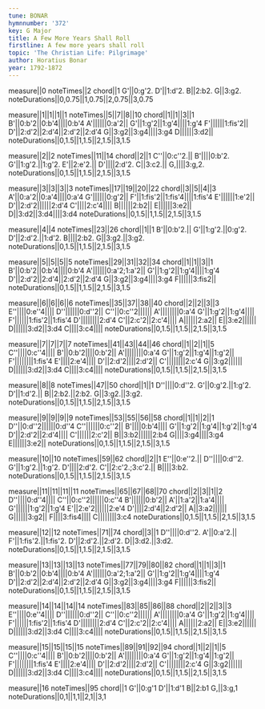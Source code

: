 ```yaml
---
tune: BONAR
hymnnumber: '372'
key: G Major
title: A Few More Years Shall Roll
firstline: A few more years shall roll
topic: 'The Christian Life: Pilgrimage'
author: Horatius Bonar
year: 1792-1872
---
```

measure||0
noteTimes||2
chord||1
G'||0:g'2.
D'||1:d'2.
B||2:b2.
G||3:g2.
noteDurations||0,0.75||1,0.75||2,0.75||3,0.75

measure||1||1||1||1
noteTimes||5||7||8||10
chord||1||1||3||1
B'||0:b'2||0:b'4||||0:b'4
A'||||||0:a'2||
G'||1:g'2||1:g'4||||1:g'4
F'||||||1:fis'2||
D'||2:d'2||2:d'4||2:d'2||2:d'4
G||3:g2||3:g4||||3:g4
D||||||3:d2||
noteDurations||0,1.5||1,1.5||2,1.5||3,1.5

measure||2||2
noteTimes||11||14
chord||2||1
C''||0:c''2.||
B'||||0:b'2.
G'||1:g'2.||1:g'2.
E'||2:e'2.||
D'||||2:d'2.
C||3:c2.||
G,||||3:g,2.
noteDurations||0,1.5||1,1.5||2,1.5||3,1.5

measure||3||3||3||3
noteTimes||17||19||20||22
chord||3||5||4||3
A'||0:a'2||0:a'4||||0:a'4
G'||||||0:g'2||
F'||1:fis'2||1:fis'4||||1:fis'4
E'||||||1:e'2||
D'||2:d'2||||||2:d'4
C'||||2:c'4||||
B||||||2:b2||
E||||||3:e2||
D||3:d2||3:d4||||3:d4
noteDurations||0,1.5||1,1.5||2,1.5||3,1.5

measure||4||4
noteTimes||23||26
chord||1||1
B'||0:b'2.||
G'||1:g'2.||0:g'2.
D'||2:d'2.||1:d'2.
B||||2:b2.
G||3:g2.||3:g2.
noteDurations||0,1.5||1,1.5||2,1.5||3,1.5

measure||5||5||5||5
noteTimes||29||31||32||34
chord||1||1||3||1
B'||0:b'2||0:b'4||||0:b'4
A'||||||0:a'2;1:a'2||
G'||1:g'2||1:g'4||||1:g'4
D'||2:d'2||2:d'4||2:d'2||2:d'4
G||3:g2||3:g4||||3:g4
F||||||3:fis2||
noteDurations||0,1.5||1,1.5||2,1.5||3,1.5

measure||6||6||6||6
noteTimes||35||37||38||40
chord||2||2||3||3
E''||||0:e''4||||
D''||||||0:d''2||
C''||0:c''2||||||
A'||||||||0:a'4
G'||1:g'2||1:g'4||||
F'||||||1:fis'2||1:fis'4
D'||||||||2:d'4
C'||2:c'2||2:c'4||||
A||||||2:a2||
E||3:e2||||||
D||||||3:d2||3:d4
C||||3:c4||||
noteDurations||0,1.5||1,1.5||2,1.5||3,1.5

measure||7||7||7||7
noteTimes||41||43||44||46
chord||1||2||1||5
C''||||0:c''4||||
B'||0:b'2||||0:b'2||
A'||||||||0:a'4
G'||1:g'2||1:g'4||1:g'2||
F'||||||||1:fis'4
E'||||2:e'4||||
D'||2:d'2||||2:d'2||
C'||||||||2:c'4
G||3:g2||||||
D||||||3:d2||3:d4
C||||3:c4||||
noteDurations||0,1.5||1,1.5||2,1.5||3,1.5

measure||8||8
noteTimes||47||50
chord||1||1
D''||||0:d''2.
G'||0:g'2.||1:g'2.
D'||1:d'2.||
B||2:b2.||2:b2.
G||3:g2.||3:g2.
noteDurations||0,1.5||1,1.5||2,1.5||3,1.5

measure||9||9||9||9
noteTimes||53||55||56||58
chord||1||1||2||1
D''||0:d''2||||||0:d''4
C''||||||0:c''2||
B'||||0:b'4||||
G'||1:g'2||1:g'4||1:g'2||1:g'4
D'||2:d'2||2:d'4||||
C'||||||2:c'2||
B||3:b2||||||2:b4
G||||3:g4||||3:g4
E||||||3:e2||
noteDurations||0,1.5||1,1.5||2,1.5||3,1.5

measure||10||10
noteTimes||59||62
chord||2||1
E''||0:e''2.||
D''||||0:d''2.
G'||1:g'2.||1:g'2.
D'||||2:d'2.
C'||2:c'2.;3:c'2.||
B||||3:b2.
noteDurations||0,1.5||1,1.5||2,1.5||3,1.5

measure||11||11||11||11
noteTimes||65||67||68||70
chord||2||3||1||2
D''||||0:d''4||||
C''||0:c''2||||||0:c''4
B'||||||0:b'2||
A'||1:a'2||1:a'4||||
G'||||||1:g'2||1:g'4
E'||2:e'2||||||2:e'4
D'||||2:d'4||2:d'2||
A||3:a2||||||
G||||||3:g2||
F||||3:fis4||||
C||||||||3:c4
noteDurations||0,1.5||1,1.5||2,1.5||3,1.5

measure||12||12
noteTimes||71||74
chord||3||1
D''||||0:d''2.
A'||0:a'2.||
F'||1:fis'2.||1:fis'2.
D'||2:d'2.||2:d'2.
D||3:d2.||3:d2.
noteDurations||0,1.5||1,1.5||2,1.5||3,1.5

measure||13||13||13||13
noteTimes||77||79||80||82
chord||1||1||3||1
B'||0:b'2||0:b'4||||0:b'4
A'||||||0:a'2;1:a'2||
G'||1:g'2||1:g'4||||1:g'4
D'||2:d'2||2:d'4||2:d'2||2:d'4
G||3:g2||3:g4||||3:g4
F||||||3:fis2||
noteDurations||0,1.5||1,1.5||2,1.5||3,1.5

measure||14||14||14||14
noteTimes||83||85||86||88
chord||2||2||3||3
E''||||0:e''4||||
D''||||||0:d''2||
C''||0:c''2||||||
A'||||||||0:a'4
G'||1:g'2||1:g'4||||
F'||||||1:fis'2||1:fis'4
D'||||||||2:d'4
C'||2:c'2||2:c'4||||
A||||||2:a2||
E||3:e2||||||
D||||||3:d2||3:d4
C||||3:c4||||
noteDurations||0,1.5||1,1.5||2,1.5||3,1.5

measure||15||15||15||15
noteTimes||89||91||92||94
chord||1||2||1||5
C''||||0:c''4||||
B'||0:b'2||||0:b'2||
A'||||||||0:a'4
G'||1:g'2||1:g'4||1:g'2||
F'||||||||1:fis'4
E'||||2:e'4||||
D'||2:d'2||||2:d'2||
C'||||||||2:c'4
G||3:g2||||||
D||||||3:d2||3:d4
C||||3:c4||||
noteDurations||0,1.5||1,1.5||2,1.5||3,1.5

measure||16
noteTimes||95
chord||1
G'||0:g'1
D'||1:d'1
B||2:b1
G,||3:g,1
noteDurations||0,1||1,1||2,1||3,1

